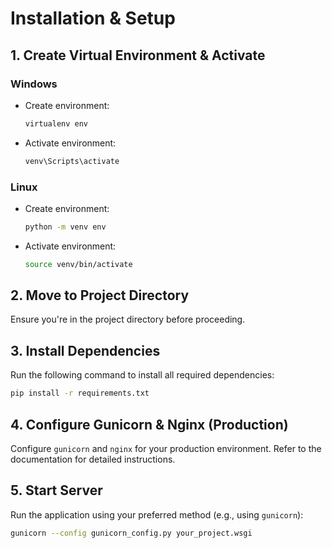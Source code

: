 
# Installation & Setup

## 1. Create Virtual Environment & Activate

### Windows
- Create environment:  
  ```bash
  virtualenv env
  ```
- Activate environment:  
  ```bash
  venv\Scripts\activate
  ```

### Linux
- Create environment:  
  ```bash
  python -m venv env
  ```
- Activate environment:  
  ```bash
  source venv/bin/activate
  ```

## 2. Move to Project Directory
Ensure you're in the project directory before proceeding.

## 3. Install Dependencies
Run the following command to install all required dependencies:  
```bash
pip install -r requirements.txt
```

## 4. Configure Gunicorn & Nginx (Production)
Configure `gunicorn` and `nginx` for your production environment. Refer to the documentation for detailed instructions.

## 5. Start Server
Run the application using your preferred method (e.g., using `gunicorn`):  
```bash
gunicorn --config gunicorn_config.py your_project.wsgi
```
